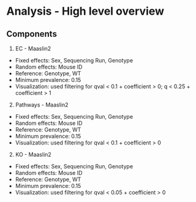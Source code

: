 # Analysis - High level overview 

## Components 
1. EC - Maaslin2 
- Fixed effects: Sex, Sequencing Run, Genotype
- Random effects: Mouse ID
- Reference: Genotype, WT
- Minimum prevalence: 0.15 
- Visualization: used filtering for qval < 0.1 + coefficient > 0; q < 0.25 + coefficient > 1

2. Pathways - Maaslin2 
- Fixed effects: Sex, Sequencing Run, Genotype
- Random effects: Mouse ID
- Reference: Genotype, WT
- Minimum prevalence: 0.15 
- Visualization: used filtering for qval < 0.1 + coefficient > 0

2. KO - Maaslin2 
- Fixed effects: Sex, Sequencing Run, Genotype
- Random effects: Mouse ID
- Reference: Genotype, WT
- Minimum prevalence: 0.15 
- Visualization: used filtering for qval < 0.05 + coefficient > 0
